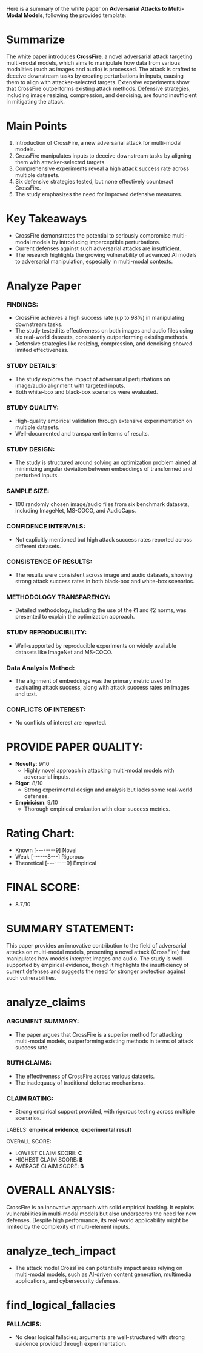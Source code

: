 Here is a summary of the white paper on **Adversarial Attacks to Multi-Modal Models**, following the provided template:

# Summarize
The white paper introduces **CrossFire**, a novel adversarial attack targeting multi-modal models, which aims to manipulate how data from various modalities (such as images and audio) is processed. The attack is crafted to deceive downstream tasks by creating perturbations in inputs, causing them to align with attacker-selected targets. Extensive experiments show that CrossFire outperforms existing attack methods. Defensive strategies, including image resizing, compression, and denoising, are found insufficient in mitigating the attack.

# Main Points
1. Introduction of CrossFire, a new adversarial attack for multi-modal models.
2. CrossFire manipulates inputs to deceive downstream tasks by aligning them with attacker-selected targets.
3. Comprehensive experiments reveal a high attack success rate across multiple datasets.
4. Six defensive strategies tested, but none effectively counteract CrossFire.
5. The study emphasizes the need for improved defensive measures.

# Key Takeaways
- CrossFire demonstrates the potential to seriously compromise multi-modal models by introducing imperceptible perturbations.
- Current defenses against such adversarial attacks are insufficient.
- The research highlights the growing vulnerability of advanced AI models to adversarial manipulation, especially in multi-modal contexts.

# Analyze Paper

### FINDINGS:
- CrossFire achieves a high success rate (up to 98%) in manipulating downstream tasks.
- The study tested its effectiveness on both images and audio files using six real-world datasets, consistently outperforming existing methods.
- Defensive strategies like resizing, compression, and denoising showed limited effectiveness.

### STUDY DETAILS:
- The study explores the impact of adversarial perturbations on image/audio alignment with targeted inputs.
- Both white-box and black-box scenarios were evaluated.

### STUDY QUALITY:
- High-quality empirical validation through extensive experimentation on multiple datasets.
- Well-documented and transparent in terms of results.

### STUDY DESIGN:
- The study is structured around solving an optimization problem aimed at minimizing angular deviation between embeddings of transformed and perturbed inputs.

### SAMPLE SIZE:
- 100 randomly chosen image/audio files from six benchmark datasets, including ImageNet, MS-COCO, and AudioCaps.

### CONFIDENCE INTERVALS:
- Not explicitly mentioned but high attack success rates reported across different datasets.

### CONSISTENCE OF RESULTS:
- The results were consistent across image and audio datasets, showing strong attack success rates in both black-box and white-box scenarios.

### METHODOLOGY TRANSPARENCY:
- Detailed methodology, including the use of the ℓ1 and ℓ2 norms, was presented to explain the optimization approach.

### STUDY REPRODUCIBILITY:
- Well-supported by reproducible experiments on widely available datasets like ImageNet and MS-COCO.

### Data Analysis Method:
- The alignment of embeddings was the primary metric used for evaluating attack success, along with attack success rates on images and text.

### CONFLICTS OF INTEREST:
- No conflicts of interest are reported.

# PROVIDE PAPER QUALITY:
- **Novelty**: 9/10
   - Highly novel approach in attacking multi-modal models with adversarial inputs.
- **Rigor**: 8/10
   - Strong experimental design and analysis but lacks some real-world defenses.
- **Empiricism**: 9/10
   - Thorough empirical evaluation with clear success metrics.

# Rating Chart:
- Known [--------9] Novel  
- Weak [------8---] Rigorous  
- Theoretical [--------9] Empirical

# FINAL SCORE:
- 8.7/10

# SUMMARY STATEMENT:
This paper provides an innovative contribution to the field of adversarial attacks on multi-modal models, presenting a novel attack (CrossFire) that manipulates how models interpret images and audio. The study is well-supported by empirical evidence, though it highlights the insufficiency of current defenses and suggests the need for stronger protection against such vulnerabilities.

# analyze_claims

### ARGUMENT SUMMARY:
- The paper argues that CrossFire is a superior method for attacking multi-modal models, outperforming existing methods in terms of attack success rate.

### RUTH CLAIMS:
- The effectiveness of CrossFire across various datasets.
- The inadequacy of traditional defense mechanisms.

### CLAIM RATING: 
- Strong empirical support provided, with rigorous testing across multiple scenarios.

LABELS: **empirical evidence**, **experimental result**

OVERALL SCORE:
- LOWEST CLAIM SCORE: **C**
- HIGHEST CLAIM SCORE: **B**
- AVERAGE CLAIM SCORE: **B**

# OVERALL ANALYSIS:
CrossFire is an innovative approach with solid empirical backing. It exploits vulnerabilities in multi-modal models but also underscores the need for new defenses. Despite high performance, its real-world applicability might be limited by the complexity of multi-element inputs.

# analyze_tech_impact
- The attack model CrossFire can potentially impact areas relying on multi-modal models, such as AI-driven content generation, multimedia applications, and cybersecurity defenses.

# find_logical_fallacies

### FALLACIES:
- No clear logical fallacies; arguments are well-structured with strong evidence provided through experimentation.